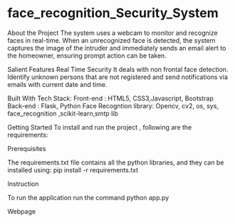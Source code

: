 # face_recognition_Security_System

About the Project
      The system uses a webcam to monitor and recognize faces in real-time. When an unrecognized face is detected, the system captures the image of the intruder and immediately sends an email alert to the homeowner, ensuring prompt action can be taken. 

Salient Features
 Real Time Security
 It deals with non frontal face detection.
 Identify unknown persons that are not registered and send notifications via emails with current date and time.

Built With
  Tech Stack:
     Front-end : HTML5, CSS3,Javascript, Bootstrap
     Back-end : Flask, Python
     Face Recogntion library: Opencv, cv2, os, sys, face_recognition ,scikit-learn,smtp lib

Getting Started
To install and run the project , following are the requirements:

Prerequisites

The requirements.txt file contains all the python libraries, and they can be installed using:
pip install -r requirements.txt

Instruction

To run the application run the command
python app.py

Webpage

